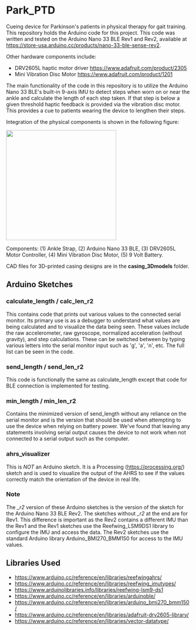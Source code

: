 # Park_PTD
Cueing device for Parkinson's patients in physical therapy for gait training.
This repository holds the Arduino code for this project. This code was written and tested on the Arduino Nano 33 BLE Rev1 and Rev2, available at https://store-usa.arduino.cc/products/nano-33-ble-sense-rev2. 

Other hardware components include:
- DRV2605L haptic motor driver https://www.adafruit.com/product/2305
- Mini Vibration Disc Motor https://www.adafruit.com/product/1201

The main functionality of the code in this repository is to utilize the Arduino Nano 33 BLE's built-in 9-axis IMU to detect steps when worn on or near the ankle and calculate the length of each step taken. If that step is below a given threshold haptic feedback is provided via the vibration disc motor. This provides a cue to patients wearing the device to lengthen their steps.

Integration of the physical components is shown in the following figure:

<img src="https://github.com/mayarim/Park_PTD/assets/75183224/f88b7426-1d35-448c-9af0-bba432eb4d0e" width="300">

Components: (1) Ankle Strap, (2) Arduino Nano 33 BLE, (3) DRV2605L Motor Controller, (4) Mini Vibration Disc Motor, (5) 9 Volt Battery. 

CAD files for 3D-printed casing designs are in the **casing_3Dmodels** folder.

## Arduino Sketches
### calculate_length / calc_len_r2
This contains code that prints out various values to the connected serial monitor. Its primary use is as a debugger to understand what values are being calculated and to visualize the data being seen. These values include the raw accelerometer, raw gyroscope, normalized acceleration (without gravity), and step calculations. These can be switched between by typing various letters into the serial monitor input such as 'g', 'a', 'n', etc. The full list can be seen in the code.

### send_length / send_len_r2
This code is functionally the same as calculate_length except that code for BLE connection is implemented for testing.

### min_length / min_len_r2
Contains the minimized version of send_length without any reliance on the serial monitor and is the version that should be used when attempting to use the device when relying on battery power. We've found that leaving any statements involving serial output causes the device to not work when not connected to a serial output such as the computer.

### ahrs_visualizer
This is *NOT* an Arduino sketch. It is a Processing (https://processing.org/) sketch and is used to visualize the output of the AHRS to see if the values correctly match the orientation of the device in real life.

### Note
The *_r2* version of these Arduino sketches is the version of the sketch for the Arduino Nano 33 BLE Rev2. The sketches without *_r2* at the end are for Rev1. This difference is important as the Rev2 contains a different IMU than the Rev1 and the Rev1 sketches use the Reefwing_LSM9DS1 library to configure the IMU and access the data. The Rev2 sketches use the standard Arduino library Arduino_BMI270_BMM150 for access to the IMU values.

## Libraries Used
- https://www.arduino.cc/reference/en/libraries/reefwingahrs/
- https://www.arduino.cc/reference/en/libraries/reefwing_imutypes/
- https://www.arduinolibraries.info/libraries/reefwing-lsm9-ds1
- https://www.arduino.cc/reference/en/libraries/arduinoble/
- https://www.arduino.cc/reference/en/libraries/arduino_bmi270_bmm150/
- https://www.arduino.cc/reference/en/libraries/adafruit-drv2605-library/
- https://www.arduino.cc/reference/en/libraries/vector-datatype/
